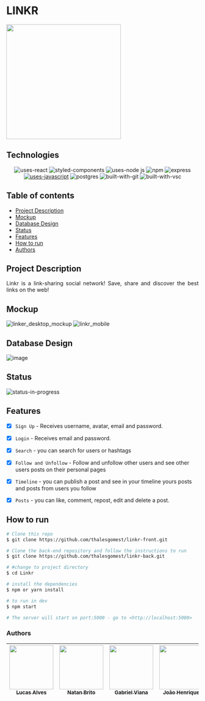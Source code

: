 <h1 align-"center">LINKR</h1
<p align="center">
<img width=300px src="https://user-images.githubusercontent.com/97575616/176687293-738d5f37-20db-4c80-9762-1a79d4e75d2d.png" >
</p>

## Technologies
<div align=center>

![uses-react](https://img.shields.io/badge/REACT-20232A?style=for-the-badge&logo=react&logoColor=61DAFB)
![styled-components](https://img.shields.io/badge/styled--components-DB7093?style=for-the-badge&logo=styled-components&logoColor=white)
![uses-node js](https://img.shields.io/badge/Node.js-43853D?style=for-the-badge&logo=node.js&logoColor=white)
![npm](https://img.shields.io/badge/npm-D12228?style=for-the-badge&logo=npm)
![express](https://img.shields.io/badge/Express-000000?style=for-the-badge&logo=express&logoColor=white)
[![uses-javascript](https://img.shields.io/badge/JavaScript-F7DF1E?style=for-the-badge&logo=javascript&logoColor=black)](https://www.javascript.com)
![postgres](https://img.shields.io/badge/PostgreSQL-316192?style=for-the-badge&logo=postgresql&logoColor=white)
![built-with-git](https://img.shields.io/badge/Git-E34F26?style=for-the-badge&logo=git&logoColor=white)
![built-with-vsc](https://img.shields.io/badge/VISUAL%20STUDIO%20CODE-blue?style=for-the-badge&logo=visualstudiocode)

</div>

## Table of contents
* [Project Description](#project-description)
* [Mockup](#mockup)
* [Database Design](#database-design)
* [Status](#status)
* [Features](#features)
* [How to run](#how-to-run)
* [Authors](#authors)


## Project Description
<p align="justify">Linkr is a link-sharing social network! Save, share and discover the best links on the web!</p>

## Mockup

![linker_desktop_mockup](https://user-images.githubusercontent.com/97575616/176689387-0955055e-87fc-447f-804e-9919036ca4a2.png)
![linkr_mobile](https://user-images.githubusercontent.com/97575616/176689432-f2b7c83f-a727-411f-8bd2-492e668168df.png)

## Database Design 

![image](https://user-images.githubusercontent.com/97575616/176697525-1be08b1a-ab51-4531-891e-28320e3320b8.png)


## Status
<!-- ![status-finished](https://user-images.githubusercontent.com/97575616/152926720-d042178b-24c0-4d6b-94fb-0ccbd3c082cc.svg) -->
![status-in-progress](https://user-images.githubusercontent.com/97575616/153774620-d6a0a615-9d38-4402-ae72-20c52f8bbd5c.svg)

## Features

  - [x] `Sign Up` - Receives username, avatar, email and password.

  - [x] `Login` - Receives email and password.

  - [x] `Search` - you can search for users or hashtags

  - [x] `Follow and Unfollow` - Follow and unfollow other users and see other users posts on their personal pages

  - [x] `Timeline` - you can publish a post and see in your timeline yours posts and posts from users you follow

  - [x] `Posts` -  you can like, comment, repost, edit and delete a post.

## How to run

```bash
# Clone this repo
$ git clone https://github.com/thalesgomest/linkr-front.git

# Clone the back-end repository and follow the instructions to run
$ git clone https://github.com/thalesgomest/linkr-back.git

# #change to project directory
$ cd Linkr

# install the dependencies
$ npm or yarn install

# to run in dev
$ npm start

# The server will start on port:5000 - go to <http://localhost:5000>
```

### Authors

| [<img src="https://user-images.githubusercontent.com/97575616/176694853-98b8366e-b524-4bdc-97f1-31b42b0bba73.png" width=115><br><sub>Lucas Alves</sub>](https://github.com/LucasAlvsz) |  [<img src="https://user-images.githubusercontent.com/97575616/176695098-acb76db7-ee5c-4faf-8069-3f2b83fcdde9.jpg" width=115><br><sub>Natan Brito</sub>](https://github.com/NatanBrito) |  [<img src="https://user-images.githubusercontent.com/97575616/176696750-1681cbbd-9fbe-4797-92c5-1e883d38dfcf.png" width=115><br><sub>Gabriel Viana</sub></sub>](https://github.com/vianaz) |  [<img src="https://user-images.githubusercontent.com/97575616/176695746-91ecbf05-0e90-4398-9869-260026906610.jpg" width=115><br><sub>João Henrique</sub>](https://github.com/joaohdallago) |  [<img src="https://user-images.githubusercontent.com/97575616/176696348-2c1bf576-48cc-475c-82a3-be4f81bbcf92.png" width=115><br><sub>Thales Gomes</sub>](https://github.com/thalesgomest) 
| :---: | :---: | :---: | :---: | :---: |
 
